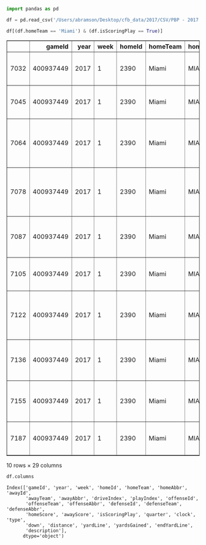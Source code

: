```python
import pandas as pd
```


```python
df = pd.read_csv('/Users/abramson/Desktop/cfb_data/2017/CSV/PBP - 2017 - Week 1.csv')
```


```python
df[(df.homeTeam == 'Miami') & (df.isScoringPlay == True)]
```




<div>
<style scoped>
    .dataframe tbody tr th:only-of-type {
        vertical-align: middle;
    }

    .dataframe tbody tr th {
        vertical-align: top;
    }

    .dataframe thead th {
        text-align: right;
    }
</style>
<table border="1" class="dataframe">
  <thead>
    <tr style="text-align: right;">
      <th></th>
      <th>gameId</th>
      <th>year</th>
      <th>week</th>
      <th>homeId</th>
      <th>homeTeam</th>
      <th>homeAbbr</th>
      <th>awayId</th>
      <th>awayTeam</th>
      <th>awayAbbr</th>
      <th>driveIndex</th>
      <th>...</th>
      <th>isScoringPlay</th>
      <th>quarter</th>
      <th>clock</th>
      <th>type</th>
      <th>down</th>
      <th>distance</th>
      <th>yardLine</th>
      <th>yardsGained</th>
      <th>endYardLine</th>
      <th>description</th>
    </tr>
  </thead>
  <tbody>
    <tr>
      <td>7032</td>
      <td>400937449</td>
      <td>2017</td>
      <td>1</td>
      <td>2390</td>
      <td>Miami</td>
      <td>MIAMI</td>
      <td>2065</td>
      <td>Bethune-Cookman</td>
      <td>BCU</td>
      <td>0</td>
      <td>...</td>
      <td>True</td>
      <td>1</td>
      <td>7:25</td>
      <td>Field Goal Good</td>
      <td>4</td>
      <td>16</td>
      <td>19</td>
      <td>36</td>
      <td>19</td>
      <td>Uriel Hernandez 36 yd FG GOOD</td>
    </tr>
    <tr>
      <td>7045</td>
      <td>400937449</td>
      <td>2017</td>
      <td>1</td>
      <td>2390</td>
      <td>Miami</td>
      <td>MIAMI</td>
      <td>2065</td>
      <td>Bethune-Cookman</td>
      <td>BCU</td>
      <td>1</td>
      <td>...</td>
      <td>True</td>
      <td>1</td>
      <td>3:19</td>
      <td>Field Goal Good</td>
      <td>4</td>
      <td>0</td>
      <td>90</td>
      <td>27</td>
      <td>90</td>
      <td>Michael Badgley 27 yd FG GOOD</td>
    </tr>
    <tr>
      <td>7064</td>
      <td>400937449</td>
      <td>2017</td>
      <td>1</td>
      <td>2390</td>
      <td>Miami</td>
      <td>MIAMI</td>
      <td>2065</td>
      <td>Bethune-Cookman</td>
      <td>BCU</td>
      <td>3</td>
      <td>...</td>
      <td>True</td>
      <td>2</td>
      <td>13:31</td>
      <td>Rushing Touchdown</td>
      <td>1</td>
      <td>0</td>
      <td>95</td>
      <td>5</td>
      <td>100</td>
      <td>Mark Walton run for 5 yds for a TD, (Michael B...</td>
    </tr>
    <tr>
      <td>7078</td>
      <td>400937449</td>
      <td>2017</td>
      <td>1</td>
      <td>2390</td>
      <td>Miami</td>
      <td>MIAMI</td>
      <td>2065</td>
      <td>Bethune-Cookman</td>
      <td>BCU</td>
      <td>5</td>
      <td>...</td>
      <td>True</td>
      <td>2</td>
      <td>8:31</td>
      <td>Passing Touchdown</td>
      <td>3</td>
      <td>0</td>
      <td>95</td>
      <td>5</td>
      <td>100</td>
      <td>Malik Rosier pass complete to Lawrence Cager f...</td>
    </tr>
    <tr>
      <td>7087</td>
      <td>400937449</td>
      <td>2017</td>
      <td>1</td>
      <td>2390</td>
      <td>Miami</td>
      <td>MIAMI</td>
      <td>2065</td>
      <td>Bethune-Cookman</td>
      <td>BCU</td>
      <td>7</td>
      <td>...</td>
      <td>True</td>
      <td>2</td>
      <td>5:34</td>
      <td>Passing Touchdown</td>
      <td>2</td>
      <td>4</td>
      <td>95</td>
      <td>5</td>
      <td>100</td>
      <td>Malik Rosier pass complete to Darrell Langham ...</td>
    </tr>
    <tr>
      <td>7105</td>
      <td>400937449</td>
      <td>2017</td>
      <td>1</td>
      <td>2390</td>
      <td>Miami</td>
      <td>MIAMI</td>
      <td>2065</td>
      <td>Bethune-Cookman</td>
      <td>BCU</td>
      <td>8</td>
      <td>...</td>
      <td>True</td>
      <td>2</td>
      <td>0:53</td>
      <td>Field Goal Good</td>
      <td>4</td>
      <td>0</td>
      <td>18</td>
      <td>35</td>
      <td>18</td>
      <td>Uriel Hernandez 35 yd FG GOOD</td>
    </tr>
    <tr>
      <td>7122</td>
      <td>400937449</td>
      <td>2017</td>
      <td>1</td>
      <td>2390</td>
      <td>Miami</td>
      <td>MIAMI</td>
      <td>2065</td>
      <td>Bethune-Cookman</td>
      <td>BCU</td>
      <td>10</td>
      <td>...</td>
      <td>True</td>
      <td>3</td>
      <td>12:30</td>
      <td>Rushing Touchdown</td>
      <td>1</td>
      <td>0</td>
      <td>94</td>
      <td>6</td>
      <td>100</td>
      <td>Mark Walton run for 6 yds for a TD, (Michael B...</td>
    </tr>
    <tr>
      <td>7136</td>
      <td>400937449</td>
      <td>2017</td>
      <td>1</td>
      <td>2390</td>
      <td>Miami</td>
      <td>MIAMI</td>
      <td>2065</td>
      <td>Bethune-Cookman</td>
      <td>BCU</td>
      <td>11</td>
      <td>...</td>
      <td>True</td>
      <td>3</td>
      <td>6:16</td>
      <td>Rushing Touchdown</td>
      <td>2</td>
      <td>0</td>
      <td>1</td>
      <td>1</td>
      <td>0</td>
      <td>Michael Jones run for 1 yd for a TD, (Uriel He...</td>
    </tr>
    <tr>
      <td>7155</td>
      <td>400937449</td>
      <td>2017</td>
      <td>1</td>
      <td>2390</td>
      <td>Miami</td>
      <td>MIAMI</td>
      <td>2065</td>
      <td>Bethune-Cookman</td>
      <td>BCU</td>
      <td>14</td>
      <td>...</td>
      <td>True</td>
      <td>3</td>
      <td>1:08</td>
      <td>Passing Touchdown</td>
      <td>1</td>
      <td>10</td>
      <td>78</td>
      <td>22</td>
      <td>100</td>
      <td>Malik Rosier pass complete to Braxton Berrios ...</td>
    </tr>
    <tr>
      <td>7187</td>
      <td>400937449</td>
      <td>2017</td>
      <td>1</td>
      <td>2390</td>
      <td>Miami</td>
      <td>MIAMI</td>
      <td>2065</td>
      <td>Bethune-Cookman</td>
      <td>BCU</td>
      <td>18</td>
      <td>...</td>
      <td>True</td>
      <td>4</td>
      <td>5:14</td>
      <td>Field Goal Good</td>
      <td>4</td>
      <td>23</td>
      <td>67</td>
      <td>50</td>
      <td>80</td>
      <td>Michael Badgley 50 yd FG GOOD</td>
    </tr>
  </tbody>
</table>
<p>10 rows × 29 columns</p>
</div>




```python
df.columns
```




    Index(['gameId', 'year', 'week', 'homeId', 'homeTeam', 'homeAbbr', 'awayId',
           'awayTeam', 'awayAbbr', 'driveIndex', 'playIndex', 'offenseId',
           'offenseTeam', 'offenseAbbr', 'defenseId', 'defenseTeam', 'defenseAbbr',
           'homeScore', 'awayScore', 'isScoringPlay', 'quarter', 'clock', 'type',
           'down', 'distance', 'yardLine', 'yardsGained', 'endYardLine',
           'description'],
          dtype='object')




```python

```

